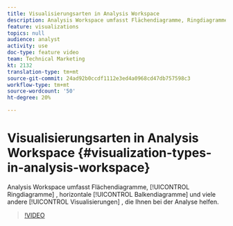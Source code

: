 ```yaml
---
title: Visualisierungsarten in Analysis Workspace
description: Analysis Workspace umfasst Flächendiagramme, Ringdiagramme, horizontale Balkendiagramme und viele andere Visualisierungen, die Ihnen bei der Analyse helfen.
feature: visualizations
topics: null
audience: analyst
activity: use
doc-type: feature video
team: Technical Marketing
kt: 2132
translation-type: tm+mt
source-git-commit: 24ad92b0ccdf1112e3ed4a0968cd47db757598c3
workflow-type: tm+mt
source-wordcount: '50'
ht-degree: 20%

---
```



# Visualisierungsarten in Analysis Workspace {#visualization-types-in-analysis-workspace}

Analysis Workspace umfasst Flächendiagramme, [!UICONTROL Ringdiagramme] , horizontale [!UICONTROL Balkendiagramme] und viele andere [!UICONTROL Visualisierungen] , die Ihnen bei der Analyse helfen.

>[!VIDEO](https://video.tv.adobe.com/v/23994/?quality=12)
